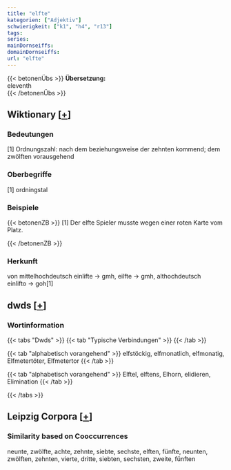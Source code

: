 ```yaml
---
title: "elfte"
kategorien: ["Adjektiv"]
schwierigkeit: ["k1", "h4", "r13"]
tags:
series:
mainDornseiffs:
domainDornseiffs:
url: "elfte"
---
```


{{< betonenÜbs >}}
**Übersetzung:**  
eleventh  
{{< /betonenÜbs >}}

## Wiktionary [[+](https://de.wiktionary.org/wiki/elfte)]

### Bedeutungen
[1] Ordnungszahl: nach dem beziehungsweise der zehnten kommend; dem zwölften vorausgehend  

### Oberbegriffe
[1] ordningstal  

### Beispiele
{{< betonenZB >}}
[1] Der elfte Spieler musste wegen einer roten Karte vom Platz.  

{{< /betonenZB >}}
### Herkunft
von mittelhochdeutsch einlifte → gmh, eilfte → gmh, althochdeutsch einlifto → goh[1]  



## dwds [[+](https://www.dwds.de/wb/elfte)]

### Wortinformation
{{< tabs "Dwds" >}}
{{< tab "Typische Verbindungen" >}}
{{< /tab >}}

{{< tab "alphabetisch vorangehend" >}}
elfstöckig, elfmonatlich, elfmonatig, Elfmetertöter, Elfmetertor
{{< /tab >}}

{{< tab "alphabetisch vorangehend" >}}
Elftel, elftens, Elhorn, elidieren, Elimination
{{< /tab >}}

{{< /tabs >}}

## Leipzig Corpora [[+](https://corpora.uni-leipzig.de/en/res?word=elfte&corpusId=deu_newscrawl-public_2018)]


### Similarity based on Cooccurrences
neunte, zwölfte, achte, zehnte, siebte, sechste, elften, fünfte, neunten, zwölften, zehnten, vierte, dritte, siebten, sechsten, zweite, fünften

